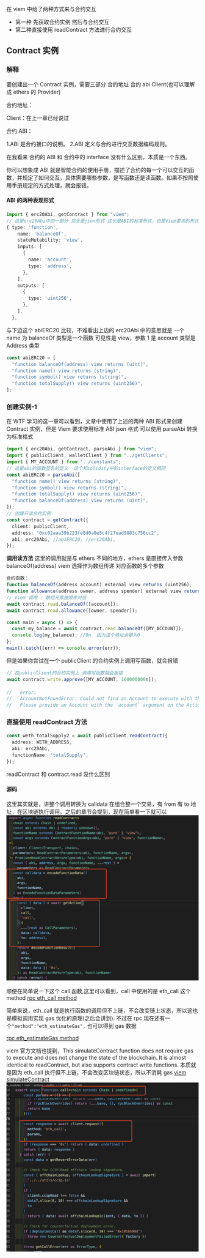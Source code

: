 在 viem 中给了两种方式来与合约交互

- 第一种 先获取合约实例 然后与合约交互
- 第二种直接使用 readContract 方法进行合约交互

## Contract 实例

### 解释

要创建出一个 Contract 实例，需要三部分 合约地址 合约 abi Client(也可以理解成 ethers 的 Provider)

合约地址：

Client：在上一章已经说过

合约 ABI：

1.ABI 是合约接口的说明。
2.ABI 定义与合约进行交互数据编码规则。

在我看来 合约的 ABI 和 合约中的 interface 没有什么区别，本质是一个东西。

你可以想象成 ABI 就是智能合约的使用手册，描述了合约的每一个可以交互的函数，并规定了如何交互，具体需要哪些参数，是写函数还是读函数。如果不按照使用手册规定的方式处理，就会报错。

#### ABI 的两种表现形式

```ts
import { erc20Abi, getContract } from "viem";
// 这是erc20Abi中的一部分 完全是json形式 这也是ABI的标准形式，也是Viem要求的形式
{ type: 'function',
    name: 'balanceOf',
    stateMutability: 'view',
    inputs: [
      {
        name: 'account',
        type: 'address',
      },
    ],
    outputs: [
      {
        type: 'uint256',
      },
    ],
  },
```

与下边这个 abiERC20 比较，不难看出上边的 erc20Abi 中的意思就是 一个 name 为 balanceOf 类型是一个函数 可见性是 view，参数 1 是 account 类型是 Address 类型

```ts
const abiERC20 = [
  "function balanceOf(address) view returns (uint)",
  "function name() view returns (string)",
  "function symbol() view returns (string)",
  "function totalSupply() view returns (uint256)",
];
```

### 创建实例-1

在 WTF 学习的这一章可以看到，文章中使用了上述的两种 ABI 形式来创建 Contract 实例，但是 Viem 要求使用标准 ABI json 格式
可以使用 parseAbi 转换为标准格式

```ts
import { erc20Abi, getContract, parseAbi } from "viem";
import { publicClient, walletClient } from "../getClients";
import { MY_ACCOUNT } from "../constants";
// 这是abi的函数签名的定义  这个和solidity中的interface的定义相同
const abiERC20 = parseAbi([
  "function name() view returns (string)",
  "function symbol() view returns (string)",
  "function totalSupply() view returns (uint256)",
  "function balanceOf(address) view returns (uint)",
]);
// 创建只读合约实例
const contract = getContract({
  client: publicClient,
  address: "0xc02aaa39b223fe8d0a0e5c4f27ead9083c756cc2",
  abi: erc20Abi, //abiERC20, //erc20Abi,
});
```

**调用读方法**
这里的调用就是与 ethers 不同的地方，ethers 是直接传入参数 balanceOf(address)
viem 选择作为数组传递 对应函数的多个参数

```ts
合约函数：
function balanceOf(address account) external view returns (uint256);
function allowance(address owner, address spender) external view returns (uint256);
// viem 调用 - 数组元素按顺序对应
await contract.read.balanceOf([account]);
await contract.read.allowance([owner, spender]);
```

```ts
const main = async () => {
  const my_balance = await contract.read.balanceOf([MY_ACCOUNT]);
  console.log(my_balance); //0n  因为这个地址余额为0
};
main().catch((err) => console.error(err));
```

但是如果你尝试在一个 publicClient 的合约实例上调用写函数，就会报错

```ts
// 在publicClient的合约实例上 调用写函数就会报错
await contract.write.approve([MY_ACCOUNT, 100000000n]);

//   error:
//   AccountNotFoundError: Could not find an Account to execute with this Action.
//   Please provide an Account with the `account` argument on the Action, or by supplying an `account` to the Client.
```

### 直接使用 readContract 方法

```ts
const weth_totalSupply2 = await publicClient.readContract({
  address: WETH_ADDRESS,
  abi: erc20Abi,
  functionName: "totalSupply",
});
```

readContract 和 contract.read 没什么区别

#### 源码

这里其实就是，讲整个调用转换为 calldata 在组合整一个交易，有 from 有 to 地址，在区块链执行调用。之后的章节会提到，现在简单看一下就可以
![calldata](./image/calldata.png)

顺便在简单说一下这个 call 函数,这里可以看到，call 中使用的是 eth_call 这个 method
[rpc eth_call method](https://www.quicknode.com/docs/ethereum/eth_call)

简单来说，eth_call 就是执行函数的调用但不上链，不会改变链上状态，所以这也是模拟调用实现 gas 优化的原理(之后会讲到). 不过在 rpc 现在还有一个`"method":"eth_estimateGas",` 也可以得到 gas 数据

[rpc eth_estimateGas method](https://www.quicknode.com/docs/ethereum/eth_estimateGas)

viem 官方文档也提到，This simulateContract function does not require gas to execute and does not change the state of the blockchain. It is almost identical to readContract, but also supports contract write functions.
本质就是因为 eth_call 执行但不上链，不会改变区块链状态，所以不消耗 gas
[viem simulateContract](https://viem.sh/docs/contract/simulateContract)
![eth_call](./image/eth_call.png)
